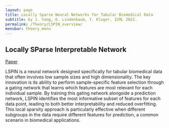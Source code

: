 ```yaml
---
layout: page
title: Locally Sparse Neural Networks for Tabular Biomedical Data
subtitle: by J. Yang, O. Lindenbaum, Y. Kluger, ICML 2022.
permalink: /Theory/LSPIN_overview/
menubar: theory_menu
---
```


## Locally SParse Interpretable Network

[Paper](https://arxiv.org/abs/2106.06468)

LSPIN is a neural network designed specifically for tabular biomedical data that often involves low sample sizes and high dimensionality. 
The key innovation is its ability to perform sample-specific feature selection through a gating network that learns which features are most relevant for each individual sample. 
By training this gating network alongside a prediction network, LSPIN identifies the most informative subset of features for each data point, leading to both better interpretability and reduced overfitting. 
This local sparsity approach is particularly effective when different subgroups in the data require different features for prediction, a common scenario in biomedical applications.
